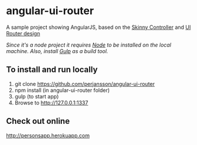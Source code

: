# angular-ui-router
A sample project showing AngularJS, based on the <a href="https://scotch.io/tutorials/making-skinny-angularjs-controllers" target="_blank">Skinny Controller</a> and <a href="https://scotch.io/tutorials/angular-routing-using-ui-router" target="_blank">UI Router design</a>

*Since it's a node project it requires <a href="https://nodejs.org/" target="_blank">Node</a> to be installed on the local machine. Also, install <a href="https://www.npmjs.com/package/gulp" target="_blank">Gulp</a> as a build tool.*

## To install and run locally
1. git clone https://github.com/perjansson/angular-ui-router
2. npm install (in angular-ui-router folder)
3. gulp (to start app)
4. Browse to http://127.0.0.1:1337

## Check out online
http://personsapp.herokuapp.com
